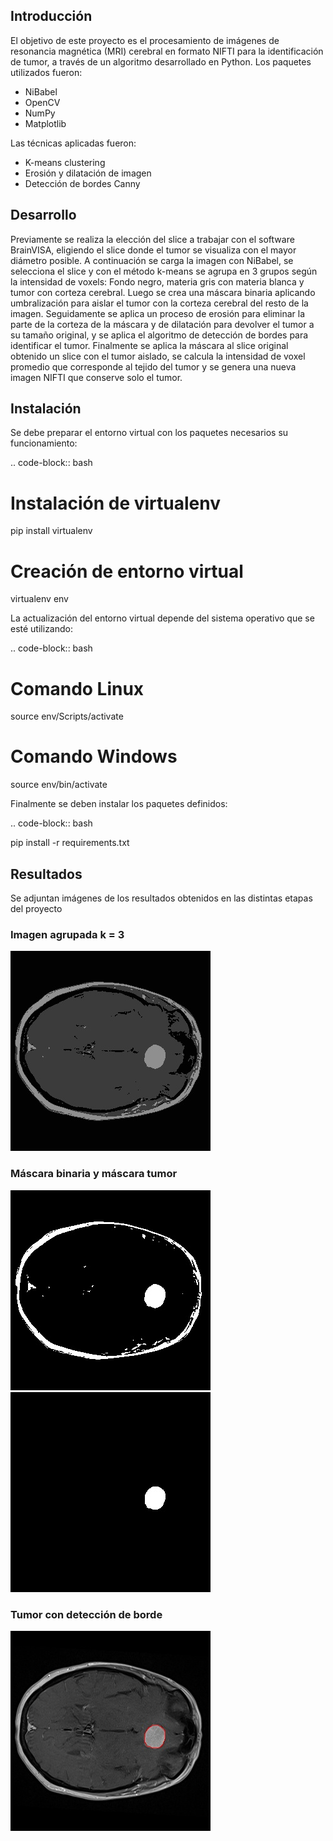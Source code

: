 ## Introducción

El objetivo de este proyecto es el procesamiento de imágenes de resonancia magnética (MRI) cerebral en formato NIFTI para la identificación de tumor, a través de un algoritmo desarrollado en Python. Los paquetes utilizados fueron:

- NiBabel
- OpenCV
- NumPy
- Matplotlib

Las técnicas aplicadas fueron:

- K-means clustering
- Erosión y dilatación de imagen
- Detección de bordes Canny

## Desarrollo

Previamente se realiza la elección del slice a trabajar con el software BrainVISA, eligiendo el slice donde el tumor se visualiza con el mayor diámetro posible. A continuación se carga la imagen con NiBabel, se selecciona el slice y con el método k-means se agrupa en 3 grupos según la intensidad de voxels: Fondo negro, materia gris con materia blanca y tumor con corteza cerebral. Luego se crea una máscara binaria aplicando umbralización para aislar el tumor con la corteza cerebral del resto de la imagen. Seguidamente se aplica un proceso de erosión para eliminar la parte de la corteza de la máscara y de dilatación para devolver el tumor a su tamaño original, y se aplica el algoritmo de detección de bordes para identificar el tumor. Finalmente se aplica la máscara al slice original obtenido un slice con el tumor aislado, se calcula la intensidad de voxel promedio que corresponde al tejido del tumor y se genera una nueva imagen NIFTI que conserve solo el tumor.

## Instalación

Se debe preparar el entorno virtual con los paquetes necesarios su funcionamiento:

.. code-block:: bash

  # Instalación de virtualenv
  pip install virtualenv
  # Creación de entorno virtual
  virtualenv env

La actualización del entorno virtual depende del sistema operativo que se esté utilizando:

.. code-block:: bash

  # Comando Linux
  source env/Scripts/activate
  # Comando Windows
  source env/bin/activate

Finalmente se deben instalar los paquetes definidos:

.. code-block:: bash

  pip install -r requirements.txt

## Resultados

Se adjuntan imágenes de los resultados obtenidos en las distintas etapas del proyecto

### Imagen agrupada k = 3

<img alt="Etiqueta kmeans" src="results/Etiqueta_kmeans_case_014_2.jpg?raw=true" name="kmeans" width="320"></img>

### Máscara binaria y máscara tumor

<img alt="Máscara binaria" src="results/Mascara_binaria_case_014_2.jpg?raw=true" name="binaryMask" width="320"></img> <img alt="Máscara tumor" src="results/Mascara_tumor_case_014_2.jpg?raw=true" name="tumorMask" width="320"></img>

### Tumor con detección de borde

<img alt="Tumor delineado" src="results/Tumor_delineado_case_014_2.jpg?raw=true" name="tumorBorder" width="320"></img>

<!-- ### Tumor segmentado -->

<!-- <img alt="Tumor segmentado" src="results/Tumor_segmentado_case_014_2.jpg?raw=true" name="kmeans" width="320"></img> -->